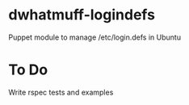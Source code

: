 dwhatmuff-logindefs
===================

Puppet module to manage /etc/login.defs in Ubuntu

To Do
===================

Write rspec tests and examples
